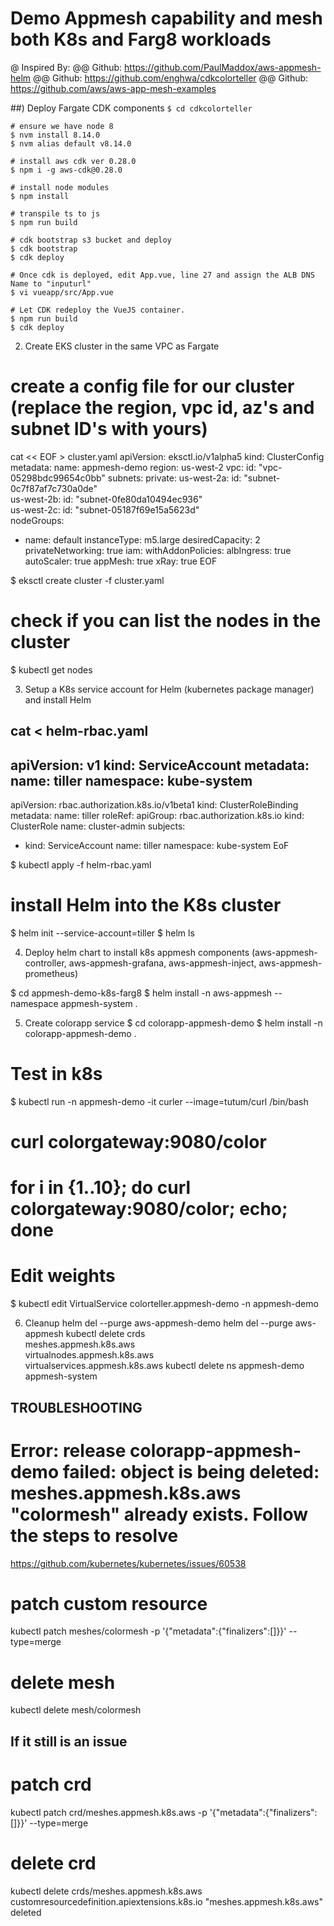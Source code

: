 # Demo Appmesh capability and mesh both K8s and Farg8 workloads

@ Inspired By: 
@@ Github: https://github.com/PaulMaddox/aws-appmesh-helm
@@ Github: https://github.com/enghwa/cdkcolorteller
@@ Github: https://github.com/aws/aws-app-mesh-examples

##) Deploy Fargate CDK components
```$ cd cdkcolorteller ```

```
# ensure we have node 8
$ nvm install 8.14.0
$ nvm alias default v8.14.0

# install aws cdk ver 0.28.0
$ npm i -g aws-cdk@0.28.0

# install node modules
$ npm install

# transpile ts to js 
$ npm run build

# cdk bootstrap s3 bucket and deploy
$ cdk bootstrap
$ cdk deploy

# Once cdk is deployed, edit App.vue, line 27 and assign the ALB DNS Name to "inputurl"
$ vi vueapp/src/App.vue 

# Let CDK redeploy the VueJS container.
$ npm run build
$ cdk deploy
```

2) Create EKS cluster in the same VPC as Fargate

# create a config file for our cluster (replace the region, vpc id, az's and subnet ID's with yours)
cat << EOF > cluster.yaml
apiVersion: eksctl.io/v1alpha5
kind: ClusterConfig
metadata:
  name: appmesh-demo
  region: us-west-2
vpc:
  id: "vpc-05298bdc99654c0bb"
  subnets:
    private:
      us-west-2a:
        id: "subnet-0c7f87af7c730a0de"  
      us-west-2b:
        id: "subnet-0fe80da10494ec936"  
      us-west-2c:
        id: "subnet-05187f69e15a5623d"                  
nodeGroups:
  - name: default
    instanceType: m5.large
    desiredCapacity: 2
    privateNetworking: true
    iam:
      withAddonPolicies:
        albIngress: true
        autoScaler: true
        appMesh: true
        xRay: true
EOF

$ eksctl create cluster -f cluster.yaml

# check if you can list the nodes in the cluster
$ kubectl get nodes

3) Setup a K8s service account for Helm (kubernetes package manager) and install Helm

cat <<EoF > helm-rbac.yaml
---
apiVersion: v1
kind: ServiceAccount
metadata:
  name: tiller
  namespace: kube-system
---
apiVersion: rbac.authorization.k8s.io/v1beta1
kind: ClusterRoleBinding
metadata:
  name: tiller
roleRef:
  apiGroup: rbac.authorization.k8s.io
  kind: ClusterRole
  name: cluster-admin
subjects:
  - kind: ServiceAccount
    name: tiller
    namespace: kube-system
EoF

$ kubectl apply -f helm-rbac.yaml

# install Helm into the K8s cluster
$ helm init --service-account=tiller
$ helm ls

4) Deploy helm chart to install k8s appmesh components (aws-appmesh-controller, aws-appmesh-grafana, aws-appmesh-inject, aws-appmesh-prometheus)

$ cd appmesh-demo-k8s-farg8
$ helm install -n aws-appmesh --namespace appmesh-system .

5) Create colorapp service
$ cd colorapp-appmesh-demo
$ helm install -n colorapp-appmesh-demo .


# Test in k8s
$ kubectl run -n appmesh-demo -it curler --image=tutum/curl /bin/bash
# curl colorgateway:9080/color
# for i in {1..10}; do curl colorgateway:9080/color; echo; done

# Edit weights
 
$ kubectl edit VirtualService colorteller.appmesh-demo -n appmesh-demo


6) Cleanup
helm del --purge aws-appmesh-demo
helm del --purge aws-appmesh
kubectl delete crds \
    meshes.appmesh.k8s.aws \
    virtualnodes.appmesh.k8s.aws \
    virtualservices.appmesh.k8s.aws
kubectl delete ns appmesh-demo appmesh-system



## TROUBLESHOOTING ###

# Error: release colorapp-appmesh-demo failed: object is being deleted: meshes.appmesh.k8s.aws "colormesh" already exists. Follow the steps to resolve 
https://github.com/kubernetes/kubernetes/issues/60538

# patch custom resource
kubectl patch meshes/colormesh -p '{"metadata":{"finalizers":[]}}' --type=merge

# delete mesh
kubectl delete mesh/colormesh

## If it still is an issue
# patch crd
kubectl patch crd/meshes.appmesh.k8s.aws -p '{"metadata":{"finalizers":[]}}' --type=merge

# delete crd
kubectl delete crds/meshes.appmesh.k8s.aws
customresourcedefinition.apiextensions.k8s.io "meshes.appmesh.k8s.aws" deleted


